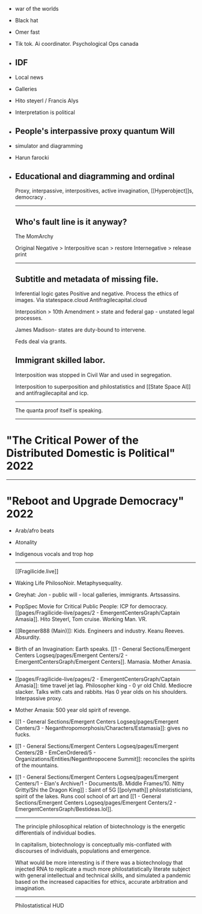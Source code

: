 - war of the worlds
- Black hat
- Omer fast
- Tik tok. Ai coordinator. Psychological Ops canada
- IDF
  ---
- Local news
- Galleries
- Hito steyerl / Francis Alys
- Interpretation is political
- People's interpassive proxy quantum Will
  ---
- simulator and diagramming
- Harun farocki
- Educational and diagramming and ordinal
  ---
  
  Proxy, interpassive, interpositives, active invagination, [[Hyperobject]]s, democracy .
  
  ---
  Who's fault line is it anyway?
  ---
  
  The MomArchy
  
  Original Negative > Interpositive
  scan > restore 
  Internegative > release print
  
  ---
  Subtitle and metadata of missing file.
  ---
  
  Inferential logic gates
  Positive and negative.
  Process the ethics of images.
  Via statespace.cloud
  Antifragilecapital.cloud
  
  Interposition > 10th Amendment > state and federal gap - unstated legal processes. 
  
  James Madison- states are duty-bound to intervene.
  
  Feds deal via grants.
  
  Immigrant skilled labor.
  ---
  
  Interposition was stopped in Civil War and used in segregation. 
  
  Interposition to superposition and philostatistics and [[State Space AI]] and antifragilecapital and icp.
  
  ---
  The quanta proof itself is speaking.
  
  ---
# "The Critical Power of the Distributed Domestic is Political" 2022

---
# "Reboot and Upgrade Democracy" 2022
- Arab/afro beats
- Atonality
- Indigenous vocals and trop hop
  
  
  ---
  [[Fragilicide.live]]
- Waking Life PhilosoNoir. Metaphysequality.
- Greyhat: Jon - public will - local galleries, immigrants. Artssassins.
- PopSpec Movie for Critical Public People: ICP for democracy. [[pages/Fragilicide-live/pages/2 - EmergentCentersGraph/Captain Amasia]]. Hito Steyerl, Tom cruise. Working Man. VR.
- [[Regener888 (Main)]]: Kids. Engineers and industry. Keanu Reeves. Absurdity.
- Birth of an Invagination: Earth speaks. [[1 - General Sections/Emergent Centers Logseq/pages/Emergent Centers/2 - EmergentCentersGraph/Emergent Centers]]. Mamasia. Mother Amasia.
  
  ---
- [[pages/Fragilicide-live/pages/2 - EmergentCentersGraph/Captain Amasia]]: time travel jet lag. Philosopher king - 0 yr old Child. Mediocre slacker. Talks with cats and rabbits. Has 0 year olds on his shoulders. Interpassive proxy.
- Mother Amasia: 500 year old spirit of revenge.
- [[1 - General Sections/Emergent Centers Logseq/pages/Emergent Centers/3 - Neganthropomorphosis/Characters/Estamasia]]: gives no fucks.
- [[1 - General Sections/Emergent Centers Logseq/pages/Emergent Centers/2B - EmCenOrdered/5 - Organizations/Entities/Neganthropocene Summit]]: reconciles the spirits of the mountains.
- [[1 - General Sections/Emergent Centers Logseq/pages/Emergent Centers/1 - Elan's Archive/1 - Documents/B. Middle Frames/10. Nitty Gritty/Shi the Dragon King]] : Saint of 5G [[polymath]] philostatisticians, spirit of the lakes. Runs cool school of art and [[1 - General Sections/Emergent Centers Logseq/pages/Emergent Centers/2 - EmergentCentersGraph/Bestideas.lol]].
  
  ---
  
  
  The principle philosophical relation of biotechnology is the energetic differentials of individual bodies.
  
  In capitalism, biotechnology is conceptually mis-conflated with discourses of individuals, populations and emergence.
  
  What would be more interesting is if there was a biotechnology that injected RNA to replicate a much more philostatistically literate subject with general intellectual and technical skills, and simulated a pandemic based on the increased capacities for ethics, accurate arbitration and imagination.
  
  
  
  ---
  Philostatistical HUD